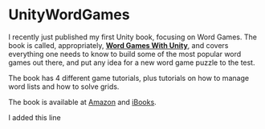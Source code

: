 # UnityWordGames

I recently just published my first Unity book, focusing on Word Games. The book is called, appropriately, [**Word Games With Unity**](https://www.amazon.com/Word-Games-Unity-Roger-Engelbert-ebook/dp/B0796DNB6G/), and covers everything one needs to know to build some of the most popular word games out there, and put any idea for a new word game puzzle to the test.

The book has 4 different game tutorials, plus tutorials on how to manage word lists and how to solve grids.

The book is available at [Amazon](https://www.amazon.com/Word-Games-Unity-Roger-Engelbert-ebook/dp/B0796DNB6G/) and [iBooks](http://itunes.apple.com/us/book/isbn9781912084364).

I added this line
